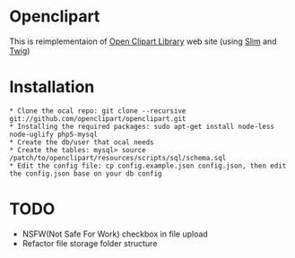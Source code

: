 # Openclipart

This is reimplementaion of [Open Clipart Library](http://openclipart.org/) web site (using [Slim](http://www.slimframework.com/) and [Twig](http://twig.sensiolabs.org/))

# Installation

    * Clone the ocal repo: git clone --recursive git://github.com/openclipart/openclipart.git
    * Installing the required packages: sudo apt-get install node-less node-uglify php5-mysql
    * Create the db/user that ocal needs
    * Create the tables: mysql> source /patch/to/openclipart/resources/scripts/sql/schema.sql
    * Edit the config file: cp config.example.json config.json, then edit the config.json base on your db config

# TODO

* NSFW(Not Safe For Work) checkbox in file upload
* Refactor file storage folder structure
